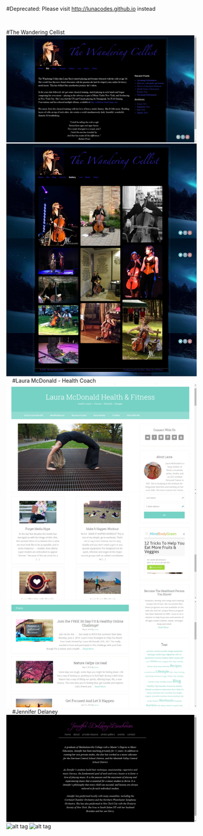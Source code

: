 #Deprecated: Please visit http://lunacodes.github.io instead

&nbsp;
&nbsp;
&nbsp;

#The Wandering Cellist
![alt tag](https://github.com/lunacodes/design/blob/master/Web%20Design/Wandering%20Cellist/Bio%20Page.png)
![alt tag](https://github.com/lunacodes/design/blob/master/Web%20Design/Wandering%20Cellist/Gallery%20-%20The%20Wandering%20Cellist.png)
&nbsp; 
&nbsp; 
#Laura McDonald - Health Coach
![alt tag](https://github.com/lunacodes/design/blob/master/Web%20Design/Laura%20McDonald%20Health%20%26%20Fitness/Main%20v1.png)
![alt tag](https://github.com/lunacodes/design/blob/master/Web%20Design/Laura%20McDonald%20Health%20%26%20Fitness/News.png)
![alt tag](https://github.com/lunacodes/design/blob/master/Web%20Design/Laura%20McDonald%20Health%20%26%20Fitness/Posts.png)
&nbsp; 
&nbsp; 
#Jennifer Delaney
![alt tag](https://raw.githubusercontent.com/lunacodes/design/master/Web%20Design/Jennifer%20Buschman%20-%20Violinist/Bio%20Page.png)
![alt tag](http://url/to/img.png)
![alt tag](http://url/to/img.png)
